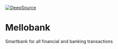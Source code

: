 [![DeepSource](https://deepsource.io/gh/KOSASIH/Mellobank.svg/?label=active+issues&show_trend=true&token=S01wfibP2V_BuYxjaafY9ICV)](https://deepsource.io/gh/KOSASIH/Mellobank/?ref=repository-badge)

# Mellobank

Smartbank for all financial and banking transactions
